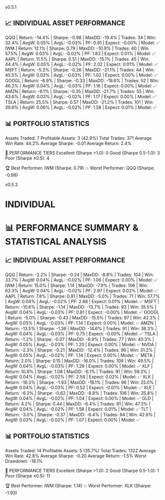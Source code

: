 v0.5.1



📈 INDIVIDUAL ASSET PERFORMANCE
------------------------------------------------------------------------------------------------------------------------
   QQQ | Return:   -14.4% | Sharpe:  -0.98 | MaxDD:  -19.4% | Trades:  34 | Win:  32.4% | AvgW:  0.05% | AvgL:  -0.03% | PF:  0.91 | Expect:  -0.00% | Model: ✅
   IWM | Return:    12.1% | Sharpe:   0.79 | MaxDD:  -10.9% | Trades:  40 | Win:  57.5% | AvgW:  0.03% | AvgL:  -0.02% | PF:  1.83 | Expect:   0.01% | Model: ✅
  AAPL | Return:    11.5% | Sharpe:   0.51 | MaxDD:  -15.1% | Trades:  45 | Win:  44.4% | AvgW:  0.05% | AvgL:  -0.02% | PF:  2.02 | Expect:   0.01% | Model: ✅
  MSFT | Return:    -5.2% | Sharpe:  -0.26 | MaxDD:  -21.1% | Trades:  44 | Win:  45.5% | AvgW:  0.03% | AvgL:  -0.03% | PF:  1.02 | Expect:   0.00% | Model: ✅
 GOOGL | Return:    -6.9% | Sharpe:  -0.33 | MaxDD:  -19.6% | Trades:  52 | Win:  46.2% | AvgW:  0.04% | AvgL:  -0.03% | PF:  1.16 | Expect:   0.00% | Model: ✅
  AMZN | Return:    -6.1% | Sharpe:  -0.35 | MaxDD:  -21.7% | Trades:  55 | Win:  43.6% | AvgW:  0.03% | AvgL:  -0.02% | PF:  1.17 | Expect:   0.00% | Model: ✅
  TSLA | Return:    25.5% | Sharpe:   0.57 | MaxDD:  -21.2% | Trades: 101 | Win:  39.6% | AvgW:  0.06% | AvgL:  -0.02% | PF:  1.58 | Expect:   0.01% | Model: ✅

📊 PORTFOLIO STATISTICS
------------------------------------------------------------
Assets Traded:         7
Profitable Assets:     3 (42.9%)
Total Trades:          371
Average Win Rate:      44.2%
Average Sharpe:        -0.01
Average Return:        2.4%

🎯 PERFORMANCE TIERS
Excellent (Sharpe >1.0):   0
Good (Sharpe 0.5-1.0):     3
Poor (Sharpe ≤0.5):        4

🏆 Best Performer:         IWM (Sharpe: 0.79)
💥 Worst Performer:        QQQ (Sharpe: -0.98)

v0.5.2

INDIVIDUAL
========================================================================================================================
📊 PERFORMANCE SUMMARY & STATISTICAL ANALYSIS
========================================================================================================================

📈 INDIVIDUAL ASSET PERFORMANCE
------------------------------------------------------------------------------------------------------------------------
   QQQ | Return:    -2.2% | Sharpe:  -0.24 | MaxDD:   -8.8% | Trades: 104 | Win:  33.7% | AvgW:  0.04% | AvgL:  -0.02% | PF:  1.06 | Expect:   0.00% | Model: ✅
   IWM | Return:    15.0% | Sharpe:   1.14 | MaxDD:   -7.9% | Trades: 106 | Win:  62.3% | AvgW:  0.04% | AvgL:  -0.02% | PF:  2.97 | Expect:   0.02% | Model: ✅
  AAPL | Return:     7.8% | Sharpe:   0.81 | MaxDD:   -5.0% | Trades:  71 | Win:  57.7% | AvgW:  0.04% | AvgL:  -0.02% | PF:  2.68 | Expect:   0.01% | Model: ✅
  MSFT | Return:   -10.6% | Sharpe:  -1.14 | MaxDD:  -13.7% | Trades:  93 | Win:  35.5% | AvgW:  0.04% | AvgL:  -0.03% | PF:  0.81 | Expect:  -0.00% | Model: ✅
 GOOGL | Return:    -5.0% | Sharpe:  -0.43 | MaxDD:  -15.5% | Trades:  97 | Win:  42.3% | AvgW:  0.05% | AvgL:  -0.03% | PF:  1.14 | Expect:   0.00% | Model: ✅
  AMZN | Return:   -13.5% | Sharpe:  -1.36 | MaxDD:  -14.6% | Trades:  91 | Win:  36.3% | AvgW:  0.04% | AvgL:  -0.03% | PF:  0.75 | Expect:  -0.00% | Model: ✅
  TSLA | Return:    -1.2% | Sharpe:  -0.07 | MaxDD:   -8.9% | Trades:  77 | Win:  40.3% | AvgW:  0.05% | AvgL:  -0.03% | PF:  1.20 | Expect:   0.00% | Model: ✅
  NVDA | Return:    -2.3% | Sharpe:  -0.21 | MaxDD:  -12.4% | Trades:  96 | Win:  31.2% | AvgW:  0.05% | AvgL:  -0.02% | PF:  1.14 | Expect:   0.00% | Model: ✅
  META | Return:     2.0% | Sharpe:   0.15 | MaxDD:  -16.0% | Trades: 109 | Win:  49.5% | AvgW:  0.04% | AvgL:  -0.03% | PF:  1.29 | Expect:   0.00% | Model: ✅
   XLF | Return:    10.9% | Sharpe:   1.08 | MaxDD:   -6.1% | Trades:  91 | Win:  59.3% | AvgW:  0.04% | AvgL:  -0.02% | PF:  2.58 | Expect:   0.02% | Model: ✅
   XLK | Return:   -16.3% | Sharpe:  -1.93 | MaxDD:  -18.1% | Trades:  96 | Win:  25.0% | AvgW:  0.04% | AvgL:  -0.03% | PF:  0.52 | Expect:  -0.01% | Model: ✅
   XLE | Return:    -6.3% | Sharpe:  -0.62 | MaxDD:   -8.8% | Trades: 106 | Win:  35.8% | AvgW:  0.04% | AvgL:  -0.02% | PF:  1.04 | Expect:   0.00% | Model: ✅
   GLD | Return:     4.2% | Sharpe:   0.44 | MaxDD:   -6.4% | Trades:  91 | Win:  47.3% | AvgW:  0.04% | AvgL:  -0.02% | PF:  1.58 | Expect:   0.01% | Model: ✅
   TLT | Return:    -3.0% | Sharpe:  -0.37 | MaxDD:   -6.4% | Trades:  94 | Win:  42.6% | AvgW:  0.03% | AvgL:  -0.02% | PF:  1.07 | Expect:   0.00% | Model: ✅

📊 PORTFOLIO STATISTICS
------------------------------------------------------------
Assets Traded:         14
Profitable Assets:     5 (35.7%)
Total Trades:          1322
Average Win Rate:      42.8%
Average Sharpe:        -0.20
Average Return:        -1.5%
Worst Drawdown:        -18.1%

🎯 PERFORMANCE TIERS
Excellent (Sharpe >1.0):   2
Good (Sharpe 0.5-1.0):     1
Poor (Sharpe ≤0.5):        11

🏆 Best Performer:         IWM (Sharpe: 1.14)
💥 Worst Performer:        XLK (Sharpe: -1.93)